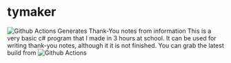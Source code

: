 # tymaker
![Github Actions](https://github.com/Anti-Apple4life/tymaker/blob/main/.github/workflows/main.yml)
Generates Thank-You notes from information
This is a very basic c# program that I made in 3 hours at school. It can be used for writing thank-you notes, although it it is not finished.
You can grab the latest build from ![Github Actions](https://github.com/Anti-Apple4life/tymaker/blob/main/.github/workflows/main.yml)
